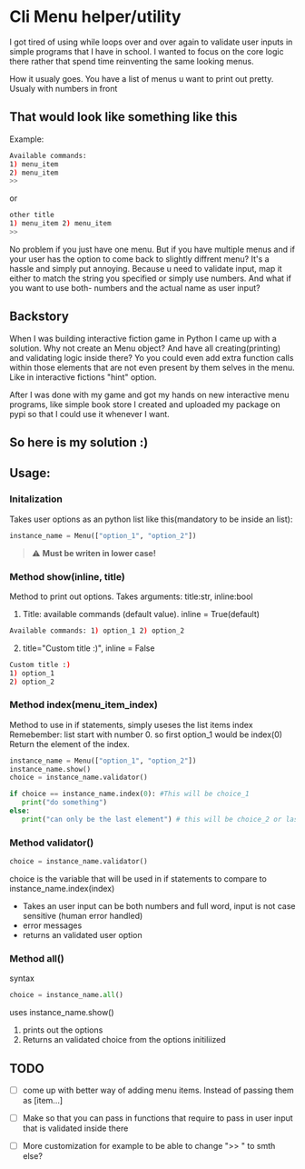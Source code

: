 # Cli Menu helper/utility

I got tired of using while loops over and over again to validate user inputs in simple programs that I have in school.
I wanted to focus on the core logic there rather that spend time reinventing the same looking menus. 

How it usualy goes. You have a list of menus u want to print out pretty. Usualy with numbers in front

## That would look like something like this

Example:
```bash
Available commands: 
1) menu_item 
2) menu_item
>> 
```
or 

```bash
other title
1) menu_item 2) menu_item
>> 
```
No problem if you just have one menu. But if you have multiple menus and if your user has the option to come back to slightly diffrent menu?
It's a hassle and simply put annoying. Because u need to validate input, map it either to match the string you specified
or simply use numbers.
And what if you want to use both- numbers and the actual name as user input?

## Backstory

When I was building interactive fiction game in Python I came up with a solution.
Why not create an Menu object? And have all creating(printing) and validating logic inside there?
Yo you could even add extra function calls within those elements that are not even present by them selves
in the menu. Like in interactive fictions "hint" option. 

After I was done with my game and got my hands on new interactive menu programs, like simple book store
I created and uploaded my package on pypi so that I could use it whenever I want.

## So here is my solution :) 
## Usage:
###  Initalization
Takes user options as an python list like this(mandatory to be inside an list): 
```Python 
instance_name = Menu(["option_1", "option_2"])
```

> :warning:  **Must be writen in lower case!**

### Method show(inline, title)
Method to print out options. Takes arguments: title:str, inline:bool

1. Title: available commands (default value). inline = True(default)
```Bash 
Available commands: 1) option_1 2) option_2
```
2. title="Custom title :)", inline = False
```Bash 
Custom title :)
1) option_1 
2) option_2
```

### Method index(menu_item_index)
Method to use in if statements, simply useses the list items index
Remebember: list start with number 0. so first option_1 would be index(0)
Return the element of the index.
```python 
instance_name = Menu(["option_1", "option_2"])
instance_name.show()
choice = instance_name.validator()

if choice == instance_name.index(0): #This will be choice_1
   print("do something")
else:
   print("can only be the last element") # this will be choice_2 or last element in the list
```

###  Method validator()
```python 
choice = instance_name.validator()
```
choice is the variable that will be used in if statements to compare to instance_name.index(index)

* Takes an user input can be both numbers and full word, input is not case sensitive (human error handled)
* error messages
* returns an validated user option 

### Method all()
syntax
```python 
choice = instance_name.all()
```
uses instance_name.show()
1. prints out the options
2. Returns an validated choice from the options initiliized



## TODO
- [ ] come up with better way of adding menu items. Instead of passing them as [item...]
- [ ] Make so that you can pass in functions that require to pass in user input that is validated inside there
- [ ] More customization for example to be able to change ">> " to smth else?

